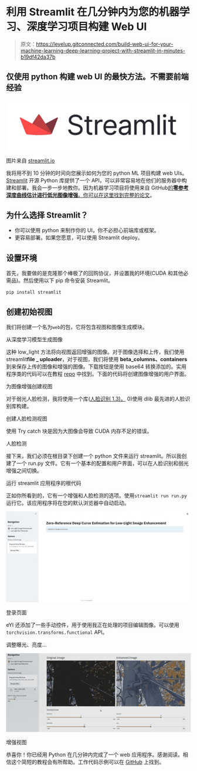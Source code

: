 # 利用 Streamlit 在几分钟内为您的机器学习、深度学习项目构建 Web UI

> 原文：<https://levelup.gitconnected.com/build-web-ui-for-your-machine-learning-deep-learning-project-with-streamlit-in-minutes-b19df42da37b>

## 仅使用 python 构建 web UI 的最快方法。不需要前端经验

![](img/43778f0c2593e9853c6699a3b6e6ec15.png)

图片来自 [streamlit.io](https://streamlit.io/)

我将用不到 10 分钟的时间向您展示如何为您的 python ML 项目构建 web UIs。 [Streamlit](https://streamlit.io/) 开源 Python 库提供了一个 API，可以非常容易地在他们的服务器中构建和部署。我会一步一步地教你。因为机器学习项目将使用来自 GitHub[的**零参考深度曲线估计进行低光图像增强**。你可以在这里找到完整的论文](https://github.com/Li-Chongyi/Zero-DCE)。

## **为什么选择 Streamlit？**

*   你可以使用 python 来制作你的 UI，你不必担心前端库或框架。
*   更容易部署。如果您愿意，可以使用 Streamlit deploy。

## 设置环境

首先，我要做的是克隆那个棒极了的回购协议，并设置我的环境(CUDA 和其他必需品)。然后使用以下 pip 命令安装 Streamlit。

```
pip install streamlit
```

## 创建初始视图

我们将创建一个名为`web`的包，它将包含视图和图像生成模块。

从深度学习模型生成图像

这种 low_light 方法将向视图返回增强的图像。对于图像选择和上传，我们使用 streamlit**file _ uploader**，对于视图，我们将使用 **beta_columns、containers** 到来保存上传的图像和增强的图像。下载按钮是使用 base64 转换添加的。实用程序类的代码可以在教程 [repo](https://github.com/AselSiriwardena/streamlit-demo) 中找到。下面的代码将创建图像增强的用户界面。

为图像增强创建视图

对于弱光人脸检测，我将使用一个库([人脸识别 1.3)。](https://pypi.org/project/face-recognition/) 0)使用 dlib 最先进的人脸识别库构建。

创建人脸检测视图

使用 Try catch 块是因为大图像会导致 CUDA 内存不足的错误。

人脸检测

接下来，我们必须在根目录下创建一个 python 文件来运行 streamlit。所以我创建了一个 run.py 文件。它有一个基本的配置和用户界面，可以在人脸识别和弱光增强之间切换。

运行 streamlit 应用程序的根代码

正如你所看到的，它有一个增强和人脸检测的选项。使用`streamlit run run.py`运行它。该应用程序将在您的默认浏览器中自动启动。

![](img/73c895cc43fc730436ea67237b1fc770.png)

登录页面

eYI 还添加了一些手动控件，用于使用我正在处理的项目编辑图像。可以使用`torchvision.transforms.functional` API。

调整曝光、亮度…

![](img/9ba5e7591dd9ddc6e4aa9a88bd969ca7.png)

增强视图

恭喜你！你已经用 Python 在几分钟内完成了一个 web 应用程序。感谢阅读。相信这个简短的教程会有所帮助。工作代码示例可以在 [GitHub](https://github.com/AselSiriwardena/streamlit-demo) 上找到。